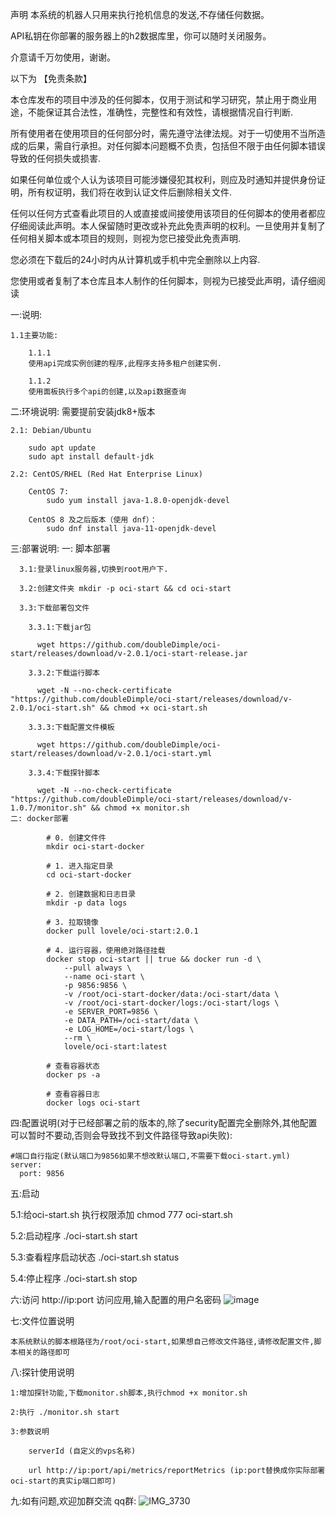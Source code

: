 声明
本系统的机器人只用来执行抢机信息的发送,不存储任何数据。

API私钥在你部署的服务器上的h2数据库里，你可以随时关闭服务。

介意请千万勿使用，谢谢。

以下为 【免责条款】

本仓库发布的项目中涉及的任何脚本，仅用于测试和学习研究，禁止用于商业用途，不能保证其合法性，准确性，完整性和有效性，请根据情况自行判断.

所有使用者在使用项目的任何部分时，需先遵守法律法规。对于一切使用不当所造成的后果，需自行承担。对任何脚本问题概不负责，包括但不限于由任何脚本错误导致的任何损失或损害.

如果任何单位或个人认为该项目可能涉嫌侵犯其权利，则应及时通知并提供身份证明，所有权证明，我们将在收到认证文件后删除相关文件.

任何以任何方式查看此项目的人或直接或间接使用该项目的任何脚本的使用者都应仔细阅读此声明。本人保留随时更改或补充此免责声明的权利。一旦使用并复制了任何相关脚本或本项目的规则，则视为您已接受此免责声明.

您必须在下载后的24小时内从计算机或手机中完全删除以上内容.

您使用或者复制了本仓库且本人制作的任何脚本，则视为已接受此声明，请仔细阅读

一:说明:

    1.1主要功能:

        1.1.1
        使用api完成实例创建的程序,此程序支持多租户创建实例.
        
        1.1.2 
        使用面板执行多个api的创建,以及api数据查询
        

二:环境说明: 需要提前安装jdk8+版本

    2.1: Debian/Ubuntu
    
        sudo apt update
        sudo apt install default-jdk
        
    2.2: CentOS/RHEL (Red Hat Enterprise Linux)

        CentOS 7:
            sudo yum install java-1.8.0-openjdk-devel
            
        CentOS 8 及之后版本（使用 dnf）：
            sudo dnf install java-11-openjdk-devel

    

三:部署说明:
   一: 脚本部署

      3.1:登录linux服务器,切换到root用户下.
  
      3.2:创建文件夹 mkdir -p oci-start && cd oci-start
  
      3.3:下载部署包文件
  
        3.3.1:下载jar包
    
          wget https://github.com/doubleDimple/oci-start/releases/download/v-2.0.1/oci-start-release.jar
      
        3.3.2:下载运行脚本
    
          wget -N --no-check-certificate "https://github.com/doubleDimple/oci-start/releases/download/v-2.0.1/oci-start.sh" && chmod +x oci-start.sh
      
        3.3.3:下载配置文件模板
    
          wget https://github.com/doubleDimple/oci-start/releases/download/v-2.0.1/oci-start.yml
          
        3.3.4:下载探针脚本
    
          wget -N --no-check-certificate "https://github.com/doubleDimple/oci-start/releases/download/v-1.0.7/monitor.sh" && chmod +x monitor.sh
    二: docker部署

            # 0. 创建文件件
            mkdir oci-start-docker

            # 1. 进入指定目录
            cd oci-start-docker

            # 2. 创建数据和日志目录
            mkdir -p data logs

            # 3. 拉取镜像
            docker pull lovele/oci-start:2.0.1

            # 4. 运行容器，使用绝对路径挂载
            docker stop oci-start || true && docker run -d \
                --pull always \
                --name oci-start \
                -p 9856:9856 \
                -v /root/oci-start-docker/data:/oci-start/data \
                -v /root/oci-start-docker/logs:/oci-start/logs \
                -e SERVER_PORT=9856 \
                -e DATA_PATH=/oci-start/data \
                -e LOG_HOME=/oci-start/logs \
                --rm \
                lovele/oci-start:latest

            # 查看容器状态
            docker ps -a

            # 查看容器日志
            docker logs oci-start

四:配置说明(对于已经部署之前的版本的,除了security配置完全删除外,其他配置可以暂时不要动,否则会导致找不到文件路径导致api失败):

    #端口自行指定(默认端口为9856如果不想改默认端口,不需要下载oci-start.yml)
    server:
      port: 9856

 
  


五:启动

  5.1:给oci-start.sh 执行权限添加
    chmod 777 oci-start.sh

  5.2:启动程序
    ./oci-start.sh start

  5.3:查看程序启动状态
    ./oci-start.sh status

  5.4:停止程序
    ./oci-start.sh stop

六:访问
    http://ip:port  访问应用,输入配置的用户名密码
    ![image](https://github.com/user-attachments/assets/84ca9ac9-d019-4f96-984c-892546441a61)





七:文件位置说明

    本系统默认的脚本根路径为/root/oci-start,如果想自己修改文件路径,请修改配置文件,脚本相关的路径即可

八:探针使用说明

    1:增加探针功能,下载monitor.sh脚本,执行chmod +x monitor.sh

    2:执行 ./monitor.sh start
    
    3:参数说明
        
        serverId (自定义的vps名称) 
        
        url http://ip:port/api/metrics/reportMetrics (ip:port替换成你实际部署oci-start的真实ip端口即可)

九:如有问题,欢迎加群交流
    qq群:
    ![IMG_3730](https://github.com/user-attachments/assets/d1f840fd-d8de-4e78-9a02-f85b779b885f)



 
 
 
 
 

